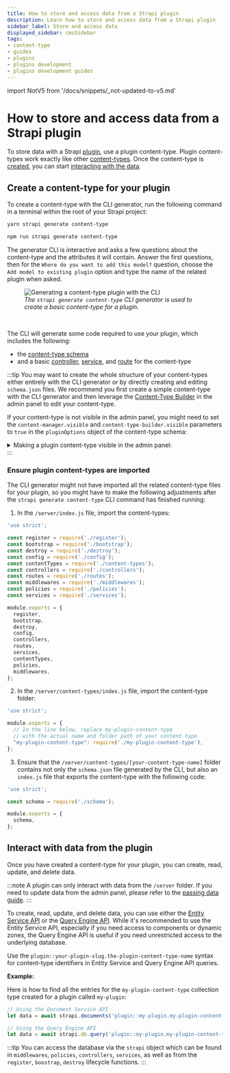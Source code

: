 ```yaml
---
title: How to store and access data from a Strapi plugin
description: Learn how to store and access data from a Strapi plugin
sidebar_label: Store and access data
displayed_sidebar: cmsSidebar
tags:
- content-type
- guides
- plugins
- plugins development
- plugins development guides
---
```


import NotV5 from '/docs/snippets/_not-updated-to-v5.md'

# How to store and access data from a Strapi plugin

<NotV5/>

To store data with a Strapi [plugin](/cms/plugins-development/developing-plugins), use a plugin content-type. Plugin content-types work exactly like other [content-types](/cms/backend-customization/models). Once the content-type is [created](#create-a-content-type-for-your-plugin), you can start [interacting with the data](#interact-with-data-from-the-plugin).

## Create a content-type for your plugin

To create a content-type with the CLI generator, run the following command in a terminal within the root of your Strapi project:

<Tabs groupId="yarn-npm">
<TabItem value="yarn" label="Yarn">

```bash
yarn strapi generate content-type
```

</TabItem>

<TabItem value="npm" label="NPM">

```bash
npm run strapi generate content-type
```

</TabItem>
</Tabs>

The generator CLI is interactive and asks a few questions about the content-type and the attributes it will contain. Answer the first questions, then for the `Where do you want to add this model?` question, choose the `Add model to existing plugin` option and type the name of the related plugin when asked.

<figure style={{width: '100%', margin: '0' }}>
  <img src="/img/assets/development/generate-plugin-content-type.png" alt="Generating a content-type plugin with the CLI" />
  <em><figcaption style={{fontSize: '12px'}}>The <code>strapi generate content-type</code> CLI generator is used to create a basic content-type for a plugin.</figcaption></em>
</figure>

<br />

The CLI will generate some code required to use your plugin, which includes the following:

- the [content-type schema](/cms/backend-customization/models#model-schema)
- and a basic [controller](/cms/backend-customization/controllers), [service](/cms/backend-customization/services), and [route](/cms/backend-customization/routes) for the content-type

:::tip
You may want to create the whole structure of your content-types either entirely with the CLI generator or by directly creating and editing `schema.json` files. We recommend you first create a simple content-type with the CLI generator and then leverage the [Content-Type Builder](/cms/features/content-type-builder) in the admin panel to edit your content-type.

If your content-type is not visible in the admin panel, you might need to set the `content-manager.visible` and `content-type-builder.visible` parameters to `true` in the `pluginOptions` object of the content-type schema:

<details>
<summary>Making a plugin content-type visible in the admin panel:</summary>

The following highlighted lines in an example `schema.json` file show how to make a plugin content-type visible to the Content-Type Builder and Content-Manager:

```json title="/server/content-types/my-plugin-content-type/schema.json" {13-20} showLineNumbers
{
  "kind": "collectionType",
  "collectionName": "my_plugin_content_types",
  "info": {
    "singularName": "my-plugin-content-type",
    "pluralName": "my-plugin-content-types",
    "displayName": "My Plugin Content-Type"
  },
  "options": {
    "draftAndPublish": false,
    "comment": ""
  },
  "pluginOptions": {
    "content-manager": {
      "visible": true
    },
    "content-type-builder": {
      "visible": true
    }
  },
  "attributes": {
    "name": {
      "type": "string"
    }
  }
}

```

</details>
:::

### Ensure plugin content-types are imported

The CLI generator might not have imported all the related content-type files for your plugin, so you might have to make the following adjustments after the `strapi generate content-type` CLI command has finished running:

1. In the `/server/index.js` file, import the content-types:

  ```js {7,22} showLineNumbers title="/server/index.js"
  'use strict';

  const register = require('./register');
  const bootstrap = require('./bootstrap');
  const destroy = require('./destroy');
  const config = require('./config');
  const contentTypes = require('./content-types');
  const controllers = require('./controllers');
  const routes = require('./routes');
  const middlewares = require('./middlewares');
  const policies = require('./policies');
  const services = require('./services');

  module.exports = {
    register,
    bootstrap,
    destroy,
    config,
    controllers,
    routes,
    services,
    contentTypes,
    policies,
    middlewares,
  };

  ```

2. In the `/server/content-types/index.js` file, import the content-type folder:

  ```js title="/server/content-types/index.js"
  'use strict';

  module.exports = {
    // In the line below, replace my-plugin-content-type
    // with the actual name and folder path of your content type
    "my-plugin-content-type": require('./my-plugin-content-type'),
  };
  ```

3. Ensure that the `/server/content-types/[your-content-type-name]` folder contains not only the `schema.json` file generated by the CLI, but also an `index.js` file that exports the content-type with the following code:

  ```js title="/server/content-types/my-plugin-content-type/index.js
  'use strict';

  const schema = require('./schema');

  module.exports = {
    schema,
  };
  ```

## Interact with data from the plugin

Once you have created a content-type for your plugin, you can create, read, update, and delete data.

:::note
A plugin can only interact with data from the `/server` folder. If you need to update data from the admin panel, please refer to the [passing data guide](/cms/plugins-development/guides/pass-data-from-server-to-admin).
:::

To create, read, update, and delete data, you can use either the [Entity Service API](/cms/api/entity-service) or the [Query Engine API](/cms/api/query-engine). While it's recommended to use the Entity Service API, especially if you need access to components or dynamic zones, the Query Engine API is useful if you need unrestricted access to the underlying database.

Use the `plugin::your-plugin-slug.the-plugin-content-type-name` syntax for content-type identifiers in Entity Service and Query Engine API queries.

**Example:**

Here is how to find all the entries for the `my-plugin-content-type` collection type created for a plugin called `my-plugin`:

```js
// Using the Document Service API
let data = await strapi.documents('plugin::my-plugin.my-plugin-content-type').findMany();

// Using the Query Engine API
let data = await strapi.db.query('plugin::my-plugin.my-plugin-content-type').findMany();
````

:::tip
You can access the database via the `strapi` object which can be found in `middlewares`, `policies`, `controllers`, `services`, as well as from the `register`, `boostrap`, `destroy` lifecycle functions.
:::

